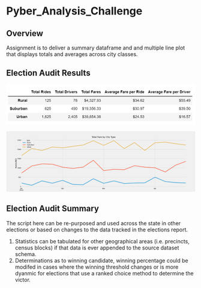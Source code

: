 # Pyber_Analysis_Challenge
## Overview
Assignment is to deliver a summary dataframe and and multiple line plot that displays totals and averages across city classes.  

## Election Audit Results
 ![](summary_df.png)
 
 
 
 
 ![](Pyber_fare_summary.png)

## Election Audit Summary
The script here can be re-purposed and used across the state in other elections or based on changes to the data tracked in the elections report.
1. Statistics can be tabulated for other geographical areas (i.e. precincts, census blocks) if that data is ever appended to the source dataset schema.
2. Determinations as to winning candidate, winning percentage could be modifed in cases where the winning threshold changes or is more dyanmic for elections that use a ranked choice method to determine the victor.
